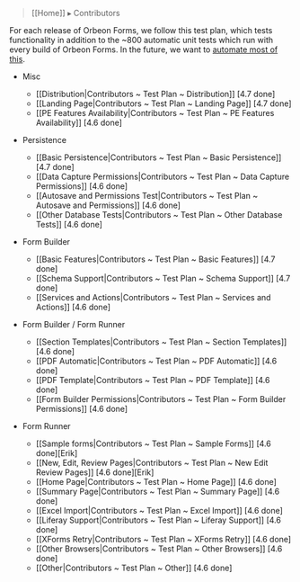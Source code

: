 > [[Home]] ▸ Contributors

For each release of Orbeon Forms, we follow this test plan, which tests functionality in addition to the ~800 automatic unit tests which run with every build of Orbeon Forms. In the future, we want to [automate most of this][1].

- Misc
    - [[Distribution|Contributors ~ Test Plan ~ Distribution]] [4.7 done]
    - [[Landing Page|Contributors ~ Test Plan ~ Landing Page]] [4.7 done]
    - [[PE Features Availability|Contributors ~ Test Plan ~ PE Features Availability]] [4.6 done]
- Persistence
    - [[Basic Persistence|Contributors ~ Test Plan ~ Basic Persistence]] [4.7 done]
    - [[Data Capture Permissions|Contributors ~ Test Plan ~ Data Capture Permissions]] [4.6 done]
    - [[Autosave and Permissions Test|Contributors ~ Test Plan ~ Autosave and Permissions]] [4.6 done]
    - [[Other Database Tests|Contributors ~ Test Plan ~ Other Database Tests]] [4.6 done]
- Form Builder
    - [[Basic Features|Contributors ~ Test Plan ~ Basic Features]] [4.7 done]
    - [[Schema Support|Contributors ~ Test Plan ~ Schema Support]] [4.7 done]
    - [[Services and Actions|Contributors ~ Test Plan ~ Services and Actions]] [4.6 done]
- Form Builder / Form Runner
    - [[Section Templates|Contributors ~ Test Plan ~ Section Templates]] [4.6 done]
    - [[PDF Automatic|Contributors ~ Test Plan ~ PDF Automatic]] [4.6 done]
    - [[PDF Template|Contributors ~ Test Plan ~ PDF Template]] [4.6 done]
    - [[Form Builder Permissions|Contributors ~ Test Plan ~ Form Builder Permissions]] [4.6 done]
- Form Runner
    - [[Sample forms|Contributors ~ Test Plan ~ Sample Forms]] [4.6 done][Erik]
    - [[New, Edit, Review Pages|Contributors ~ Test Plan ~ New Edit Review Pages]] [4.6 done][Erik]
    - [[Home Page|Contributors ~ Test Plan ~ Home Page]] [4.6 done]
    - [[Summary Page|Contributors ~ Test Plan ~ Summary Page]] [4.6 done]
    - [[Excel Import|Contributors ~ Test Plan ~ Excel Import]] [4.6 done]
    - [[Liferay Support|Contributors ~ Test Plan ~ Liferay Support]] [4.6 done]
    - [[XForms Retry|Contributors ~ Test Plan ~ XForms Retry]] [4.6 done]
    - [[Other Browsers|Contributors ~ Test Plan ~ Other Browsers]] [4.6 done]
    - [[Other|Contributors ~ Test Plan ~ Other]] [4.6 done]


  [1]: https://github.com/orbeon/orbeon-forms/issues/227